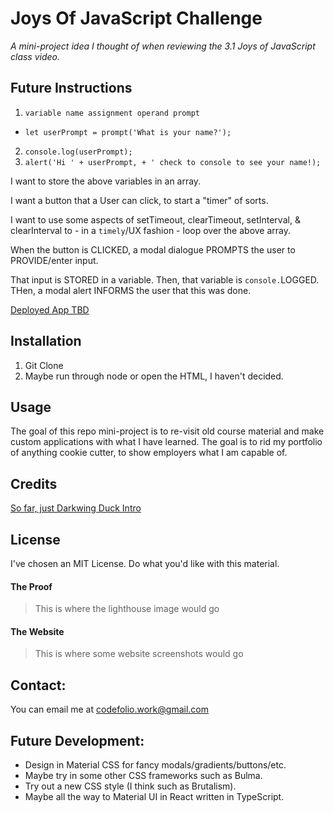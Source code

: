 # Joys Of JavaScript Challenge

*A mini-project idea I thought of when reviewing the 3.1 Joys of JavaScript class video.*

## Future Instructions
1. `variable name assignment operand prompt`
- `let userPrompt = prompt('What is your name?');`
2. `console.log(userPrompt);`
3. `alert('Hi ' + userPrompt, + ' check to console to see your name!);`

I want to store the above variables in an array.

I want a button that a User can click, to start a "timer" of sorts.

I want to use some aspects of setTimeout, clearTimeout, setInterval, & clearInterval to - in a `timely`/UX fashion - loop over the above array.

When the button is CLICKED, a modal dialogue PROMPTS the user to PROVIDE/enter input.

That input is STORED in a variable. Then, that variable is `console.`LOGGED. THen, a modal alert INFORMS the user that this was done.

[Deployed App TBD](https://www.youtube.com/watch?v=aTtYjOHByXU)

## Installation
1. Git Clone
2. Maybe run through node or open the HTML, I haven't decided.

## Usage
The goal of this repo mini-project is to re-visit old course material and make custom applications with what I have learned. The goal is to rid my portfolio of anything cookie cutter, to show employers what I am capable of.
  
## Credits
[So far, just Darkwing Duck Intro](https://www.youtube.com/watch?v=aTtYjOHByXU)


## License
I've chosen an MIT License. Do what you'd like with this material.

#### The Proof
> This is where the lighthouse image would go

#### The Website
> This is where some website screenshots would go

## Contact:
You can email me at codefolio.work@gmail.com

## Future Development:
- Design in Material CSS for fancy modals/gradients/buttons/etc.
- Maybe try in some other CSS frameworks such as Bulma.
- Try out a new CSS style (I think such as Brutalism).
- Maybe all the way to Material UI in React written in TypeScript.
